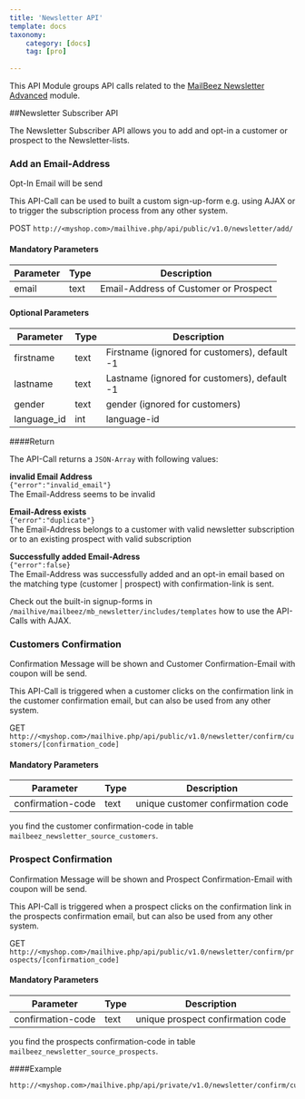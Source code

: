 ```yaml
---
title: 'Newsletter API'
template: docs
taxonomy:
    category: [docs]
    tag: [pro]
    
---
```

This API Module groups API calls related to the [MailBeez Newsletter Advanced](/documentation/mailbeez/newsletter/) module.


##Newsletter Subscriber API

The Newsletter Subscriber API allows you to add and opt-in a customer or prospect to the Newsletter-lists.


### Add an Email-Address
Opt-In Email will be send

This API-Call can be used to built a custom sign-up-form e.g. using AJAX or to trigger the subscription process from any other system.


POST `http://<myshop.com>/mailhive.php/api/public/v1.0/newsletter/add/`


#### Mandatory Parameters

| Parameter    	| Type 	| Description                            	|
|--------------	|------	|----------------------------------------	|
| email  	    | text  | Email-Address of Customer or Prospect	    |


#### Optional Parameters

| Parameter    	| Type 	| Description                            	    |
|--------------	|------	|----------------------------------------	    |
| firstname 	| text  | Firstname (ignored for customers), default -1	|
| lastname 	    | text  | Lastname (ignored for customers), default -1  |
| gender   	    | text  | gender (ignored for customers)           	    |
| language_id   | int 	| language-id                            	    |




####Return


The API-Call returns a `JSON-Array` with following values:

**invalid Email Address**  
`{"error":"invalid_email"}`  
The Email-Address seems to be invalid

**Email-Adress exists**  
`{"error":"duplicate"}`  
The Email-Address belongs to a customer with valid newsletter subscription or to an existing prospect with valid subscription

**Successfully added Email-Adress**  
`{"error":false}`  
The Email-Address was successfully added and an opt-in email based on the matching type (customer | prospect) with confirmation-link is sent.



Check out the built-in signup-forms in `/mailhive/mailbeez/mb_newsletter/includes/templates` how to use the API-Calls with AJAX.


### Customers Confirmation 
Confirmation Message will be shown and Customer Confirmation-Email with coupon will be send.

This API-Call is triggered when a customer clicks on the confirmation link in the customer confirmation email, but can also be used from any other system.

GET `http://<myshop.com>/mailhive.php/api/public/v1.0/newsletter/confirm/customers/[confirmation_code]`


#### Mandatory Parameters

| Parameter    	    | Type 	| Description                            	|
|--------------	    |------	|----------------------------------------	|
| confirmation-code | text  | unique customer confirmation code	        |

you find the customer confirmation-code in table `mailbeez_newsletter_source_customers`.


### Prospect Confirmation
Confirmation Message will be shown and Prospect Confirmation-Email with coupon will be send.

This API-Call is triggered when a prospect clicks on the confirmation link in the prospects confirmation email, but can also be used from any other system.

GET `http://<myshop.com>/mailhive.php/api/public/v1.0/newsletter/confirm/prospects/[confirmation_code]`


#### Mandatory Parameters

| Parameter    	    | Type 	| Description                            	|
|--------------	    |------	|----------------------------------------	|
| confirmation-code | text  | unique prospect confirmation code	        |

you find the prospects confirmation-code in table `mailbeez_newsletter_source_prospects`.



####Example

```
http://<myshop.com>/mailhive.php/api/private/v1.0/newsletter/confirm/customers/53efef14241107e0fbb7750c4d3023a5
```





